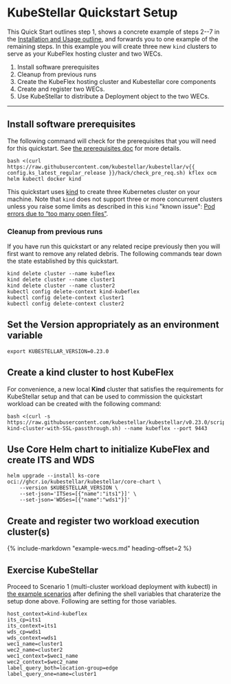 # KubeStellar Quickstart Setup

This Quick Start outlines step 1, shows a concrete example of steps 2--7 in the [Installation and Usage outline](usage-basics.md), and forwards you to one example of the remaining steps. In this example you will create three new `kind` clusters to serve as your KubeFlex hosting cluster and two WECs.

  1. Install software prerequisites
  1. Cleanup from previous runs
  1. Create the KubeFlex hosting cluster and Kubestellar core components
  1. Create and register two WECs.
  1. Use KubeStellar to distribute a Deployment object to the two WECs.

---
## Install software prerequisites

The following command will check for the prerequisites that you will need for this quickstart. See [the prerequisites doc](pre-reqs.md) for more details.

```shell
bash <(curl https://raw.githubusercontent.com/kubestellar/kubestellar/v{{ config.ks_latest_regular_release }}/hack/check_pre_req.sh) kflex ocm helm kubectl docker kind
```

This quickstart uses [kind](https://kind.sigs.k8s.io/) to create three Kubernetes cluster on your machine.
Note that `kind` does not support three or more concurrent clusters unless you raise some limits as described in this `kind` "known issue": [Pod errors due to “too many open files”](https://kind.sigs.k8s.io/docs/user/known-issues/#pod-errors-due-to-too-many-open-files).

### Cleanup from previous runs

If you have run this quickstart or any related recipe previously then
you will first want to remove any related debris. The following
commands tear down the state established by this quickstart.

```shell
kind delete cluster --name kubeflex
kind delete cluster --name cluster1
kind delete cluster --name cluster2
kubectl config delete-context kind-kubeflex
kubectl config delete-context cluster1
kubectl config delete-context cluster2
```

## Set the Version appropriately as an environment variable

```shell
export KUBESTELLAR_VERSION=0.23.0
```

## Create a kind cluster to host KubeFlex

For convenience, a new local **Kind** cluster that satisfies the requirements for KubeStellar setup and that can be used to commission the quickstart workload can be created with the following command:

```shell
bash <(curl -s https://raw.githubusercontent.com/kubestellar/kubestellar/v0.23.0/scripts/create-kind-cluster-with-SSL-passthrough.sh) --name kubeflex --port 9443
```

## Use Core Helm chart to initialize KubeFlex and create ITS and WDS

```shell
helm upgrade --install ks-core oci://ghcr.io/kubestellar/kubestellar/core-chart \
    --version $KUBESTELLAR_VERSION \
    --set-json='ITSes=[{"name":"its1"}]' \
    --set-json='WDSes=[{"name":"wds1"}]'
```

## Create and register two workload execution cluster(s)

 {%
    include-markdown "example-wecs.md"
    heading-offset=2
 %}

## Exercise KubeStellar

Proceed to Scenario 1 (multi-cluster workload deployment with kubectl) in [the example scenarios](example-scenarios.md) after defining the shell variables that charaterize the setup done above. Following are setting for those variables.

```shell
host_context=kind-kubeflex
its_cp=its1
its_context=its1
wds_cp=wds1
wds_context=wds1
wec1_name=cluster1
wec2_name=cluster2
wec1_context=$wec1_name
wec2_context=$wec2_name
label_query_both=location-group=edge
label_query_one=name=cluster1
```
